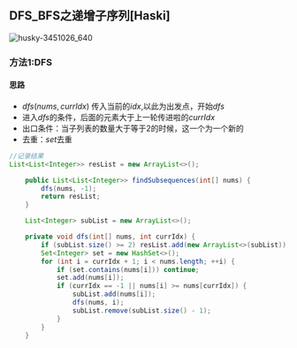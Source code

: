 ## DFS_BFS之递增子序列[Haski]



![husky-3451026_640](D:\Dev\SrcCode\geek-algorithm-leetcode\src\main\leetcode_manuscripts\dfs_bfs\un-classify\DFS_BFS之递增子序列[Haski]md.assets\husky-3451026_640.jpg)

### 方法1:DFS

#### 思路

- $dfs(nums, currIdx)$ 传入当前的$idx$,以此为出发点，开始$dfs$
- 进入$dfs$的条件，后面的元素大于上一轮传进啦的$currIdx$
- 出口条件：当子列表的数量大于等于2的时候，这一个为一个新的
- 去重：$set$去重

```java
//记录结果    
List<List<Integer>> resList = new ArrayList<>();

    public List<List<Integer>> findSubsequences(int[] nums) {
        dfs(nums, -1);
        return resList;
    }

    List<Integer> subList = new ArrayList<>();

    private void dfs(int[] nums, int currIdx) {
        if (subList.size() >= 2) resList.add(new ArrayList<>(subList));
        Set<Integer> set = new HashSet<>();
        for (int i = currIdx + 1; i < nums.length; ++i) {
            if (set.contains(nums[i])) continue;
            set.add(nums[i]);
            if (currIdx == -1 || nums[i] >= nums[currIdx]) {
                subList.add(nums[i]);
                dfs(nums, i);
                subList.remove(subList.size() - 1);
            }
        }
    }
```





